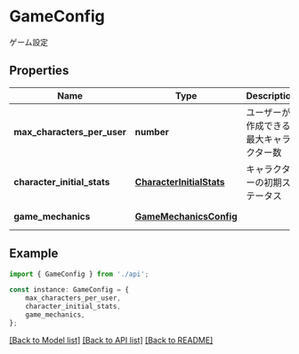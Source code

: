 # GameConfig

ゲーム設定

## Properties

Name | Type | Description | Notes
------------ | ------------- | ------------- | -------------
**max_characters_per_user** | **number** | ユーザーが作成できる最大キャラクター数 | [optional] [default to 5]
**character_initial_stats** | [**CharacterInitialStats**](CharacterInitialStats.md) | キャラクターの初期ステータス | [default to undefined]
**game_mechanics** | [**GameMechanicsConfig**](GameMechanicsConfig.md) |  | [default to undefined]

## Example

```typescript
import { GameConfig } from './api';

const instance: GameConfig = {
    max_characters_per_user,
    character_initial_stats,
    game_mechanics,
};
```

[[Back to Model list]](../README.md#documentation-for-models) [[Back to API list]](../README.md#documentation-for-api-endpoints) [[Back to README]](../README.md)

